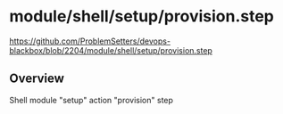 # module/shell/setup/provision.step

https://github.com/ProblemSetters/devops-blackbox/blob/2204/module/shell/setup/provision.step

## Overview

Shell module "setup" action "provision" step



